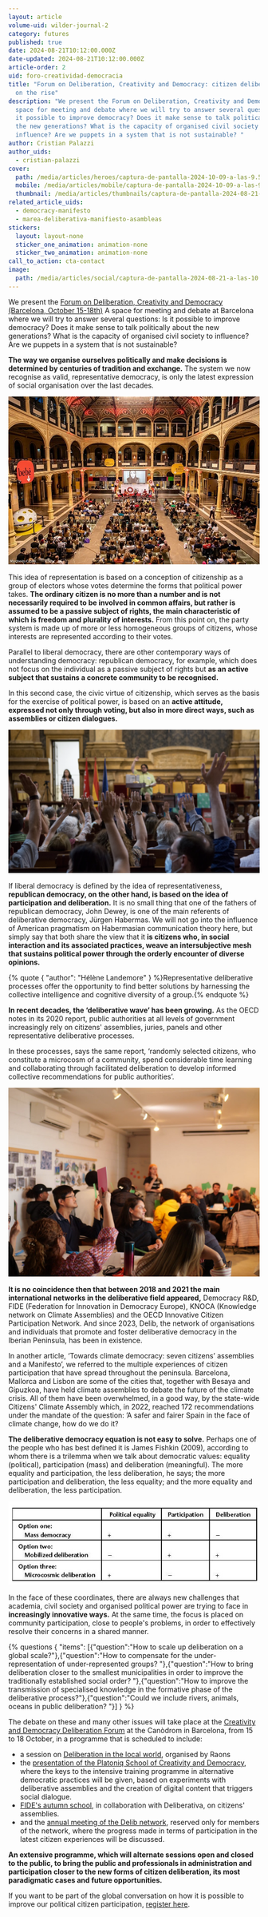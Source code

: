 ```yaml
---
layout: article
volume-uid: wilder-journal-2
category: futures
published: true
date: 2024-08-21T10:12:00.000Z
date-updated: 2024-08-21T10:12:00.000Z
article-order: 2
uid: foro-creatividad-democracia
title: "Forum on Deliberation, Creativity and Democracy: citizen deliberation is
  on the rise"
description: "We present the Forum on Deliberation, Creativity and Democracy. A
  space for meeting and debate where we will try to answer several questions: Is
  it possible to improve democracy? Does it make sense to talk politically about
  the new generations? What is the capacity of organised civil society to
  influence? Are we puppets in a system that is not sustainable? "
author: Cristian Palazzi
author_uids:
  - cristian-palazzi
cover:
  path: /media/articles/heroes/captura-de-pantalla-2024-10-09-a-las-9.55.30.png
  mobile: /media/articles/mobile/captura-de-pantalla-2024-10-09-a-las-9.55.30.png
  thumbnail: /media/articles/thumbnails/captura-de-pantalla-2024-08-21-a-las-10.12.27.png
related_article_uids:
  - democracy-manifesto
  - marea-deliberativa-manifiesto-asambleas
stickers:
  layout: layout-none
  sticker_one_animation: animation-none
  sticker_two_animation: animation-none
call_to_action: cta-contact
image:
  path: /media/articles/social/captura-de-pantalla-2024-08-21-a-las-10.12.27.png
---
```

We present the [Forum on Deliberation, Creativity and Democracy (Barcelona, ](https://openspaces.platoniq.net/conferences/FDCD/program/420?locale=en)[October 1](https://openspaces.platoniq.net/conferences/FDCD/program/420?locale=en)[5-18th)](https://openspaces.platoniq.net/conferences/FDCD/program/420?locale=en) A space for meeting and debate at Barcelona  where we will try to answer several questions: Is it possible to improve democracy? Does it make sense to talk politically about the new generations? What is the capacity of organised civil society to influence? Are we puppets in a system that is not sustainable?

**The way we organise ourselves politically and make decisions is determined by centuries of tradition and exchange.** The system we now recognise as valid, representative democracy, is only the latest expression of social organisation over the last decades. 

![Festival de la participación, Bologna, 2021](/media/photo_2024-08-20_16-46-28.jpg "Festival de la participación, Bologna, 2021")

This idea of representation is based on a conception of citizenship as a group of electors whose votes determine the forms that political power takes. **The ordinary citizen is no more than a number and is not necessarily required to be involved in common affairs, but rather is assumed to be a passive subject of rights, the main characteristic of which is freedom and plurality of interests.** From this point on, the party system is made up of more or less homogeneous groups of citizens, whose interests are represented according to their votes.

Parallel to liberal democracy, there are other contemporary ways of understanding democracy: republican democracy, for example, which does not focus on the individual as a passive subject of rights but **as an active subject that sustains a concrete community to be recognised.**

In this second case, the civic virtue of citizenship, which serves as the basis for the exercise of political power, is based on an **active attitude, expressed not only through voting, but also in more direct ways, such as assemblies or citizen dialogues.**

![La Asamblea Ciudadana para el Clima aprueba sus recomendaciones](/media/captura-de-pantalla-2022-05-26-a-las-16.58.28.webp "La Asamblea Ciudadana para el Clima aprueba sus recomendaciones")

If liberal democracy is defined by the idea of representativeness, **republican democracy, on the other hand, is based on the idea of participation and deliberation.** It is no small thing that one of the fathers of republican democracy, John Dewey, is one of the main referents of deliberative democracy, Jürgen Habermas. We will not go into the influence of American pragmatism on Habermasian communication theory here, but simply say that both share the view that it **is citizens who, in social interaction and its associated practices, weave an intersubjective mesh that sustains political power through the orderly encounter of diverse opinions.** 

{% quote { "author": "Hélène Landemore" } %}Representative deliberative processes offer the opportunity to find better solutions by harnessing the collective intelligence and cognitive diversity of a group.{% endquote %}

**In recent decades, the ‘deliberative wave’ has been growing.** As the OECD notes in its 2020 report, public authorities at all levels of government increasingly rely on citizens' assemblies, juries, panels and other representative deliberative processes. 

In these processes, says the same report, ‘randomly selected citizens, who constitute a microcosm of a community, spend considerable time learning and collaborating through facilitated deliberation to develop informed collective recommendations for public authorities’. 

![Sesión preparatoria para el Diálogo Global sobre los Océanos, facilitada por Platoniq y Raons Públiques, organizada por Missions Publiques.](/media/photo_2024-08-20_16-57-29.jpg "Sesión preparatoria para el Diálogo Global sobre los Océanos, facilitada por Platoniq y Raons Públiques, organizada por Missions Publiques.")

**It is no coincidence then that between 2018 and 2021 the main international networks in the deliberative field appeared,** Democracy R&D, FIDE (Federation for Innovation in Democracy Europe), KNOCA (Knowledge network on Climate Assemblies) and the OECD Innovative Citizen Participation Network. And since 2023, Delib, the network of organisations and individuals that promote and foster deliberative democracy in the Iberian Peninsula, has been in existence.

In another article, ‘Towards climate democracy: seven citizens’ assemblies and a Manifesto’, we referred to the multiple experiences of citizen participation that have spread throughout the peninsula. Barcelona, Mallorca and Lisbon are some of the cities that, together with Besaya and Gipuzkoa, have held climate assemblies to debate the future of the climate crisis. All of them have been overwhelmed, in a good way, by the state-wide Citizens' Climate Assembly which, in 2022, reached 172 recommendations under the mandate of the question: ’A safer and fairer Spain in the face of climate change, how do we do it?

**The deliberative democracy equation is not easy to solve.** Perhaps one of the people who has best defined it is James Fishkin (2009), according to whom there is a trilemma when we talk about democratic values: equality (political), participation (mass) and deliberation (meaningful). The more equality and participation, the less deliberation, he says; the more participation and deliberation, the less equality; and the more equality and deliberation, the less participation. 

![Trilema de Fishkin](/media/fishkin_trilemma.jpg "Trilema de Fishkin")

In the face of these coordinates, there are always new challenges that academia, civil society and organised political power are trying to face in **increasingly innovative ways.** At the same time, the focus is placed on community participation, close to people's problems, in order to effectively resolve their concerns in a shared manner.

{% questions { "items": [{"question":"How to scale up deliberation on a global scale?"},{"question":"How to compensate for the under-representation of under-represented groups? "},{"question":"How to bring deliberation closer to the smallest municipalities in order to improve the traditionally established social order? "},{"question":"How to improve the transmission of specialised knowledge in the formative phase of the deliberative process?"},{"question":"Could we include rivers, animals, oceans in public deliberation? "}] } %}

The debate on these and many other issues will take place at the [Creativity and Democracy Deliberation Forum](https://openspaces.platoniq.net/conferences/FDCD/program/420?locale=en) at the Canòdrom in Barcelona, from 15 to 18 October, in a programme that is scheduled to include:

* a session on [Deliberation in the local world](https://openspaces.platoniq.net/conferences/FDCD/f/420/meetings/196), organised by Raons
* the [presentation of the Platoniq School of Creativity and Democracy](https://openspaces.platoniq.net/conferences/FDCD/f/420/meetings/200), where the keys to the intensive training programme in alternative democratic practices will be given, based on experiments with deliberative assemblies and the creation of digital content that triggers social dialogue.
* [FIDE's autumn school](https://openspaces.platoniq.net/conferences/FDCD/f/420/meetings/195), in collaboration with Deliberativa, on citizens' assemblies.
* and the [annual meeting of the Delib network](https://openspaces.platoniq.net/conferences/FDCD/f/420/meetings/197), reserved only for members of the network, where the progress made in terms of participation in the latest citizen experiences will be discussed.

**An extensive programme, which will alternate sessions open and closed to the public, to bring the public and professionals in administration and participation closer to the new forms of citizen deliberation, its most paradigmatic cases and future opportunities.**

If you want to be part of the global conversation on how it is possible to improve our political citizen participation, [register here](https://openspaces.platoniq.net/conferences/FDCD/program/420?locale=en).
